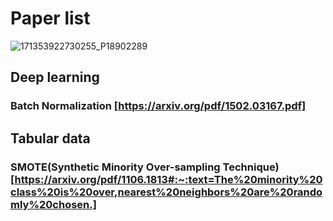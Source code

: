 # Paper list



![171353922730255_P18902289](https://hackmd.io/_uploads/r1K2OWebA.png)



## Deep learning

### Batch Normalization [https://arxiv.org/pdf/1502.03167.pdf]

## Tabular data

### SMOTE(Synthetic Minority Over-sampling Technique) [https://arxiv.org/pdf/1106.1813#:~:text=The%20minority%20class%20is%20over,nearest%20neighbors%20are%20randomly%20chosen.]
